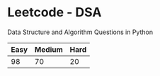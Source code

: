 # Leetcode - DSA

Data Structure and Algorithm Questions in Python

| Easy   |  Medium  | Hard |
|--------|----------|------|
|   98   |    70    |  20  |
